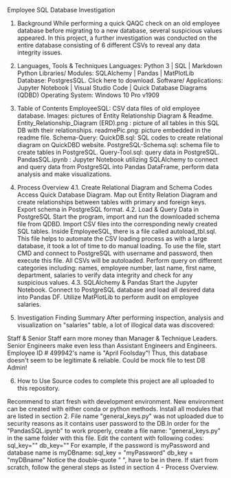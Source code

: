Employee SQL Database Investigation
1. Background
While performing a quick QAQC check on an old employee database before migrating to a new database, several suspicious values appeared. In this project, a further investigation was conducted on the entire database consisting of 6 different CSVs to reveal any data integrity issues.


2. Languages, Tools & Techniques
Languages:
Python 3 | SQL | Markdown
Python Libraries/ Modules:
SQLAlchemy | Pandas | MatPlotLib
Database:
PostgresSQL. Click here to download.
Software/ Applications:
Jupyter Notebook | Visual Studio Code | Quick Database Diagrams (QDBD)
Operating System:
Windows 10 Pro v1909
3. Table of Contents
EmployeeSQL: CSV data files of old employee database.
Images: pictures of Entity Relationship Diagram & Readme.
Entity_Relationship_Diagram (ERD).png : picture of all tables in this SQL DB with their relationships.
readmePic.png: picture embedded in the readme file.
Schema-Query:
QuickDB.sql: SQL codes to create relational diagram on QuickDBD website.
PostgreSQL-Schema.sql: schema file to create tables in PostgreSQL.
Query-Tool.sql: query data in PostgreSQL.
PandasSQL.ipynb : Jupyter Notebook utilizing SQLAlchemy to connect and query data from PostgreSQL into Pandas DataFrame, perform data analysis and make visualizations.
4. Process Overview
4.1. Create Relational Diagram and Schema Codes
Access Quick Database Diagram.
Map out Entity Relation Diagram and create relationships between tables with primary and foreign keys.
Export schema in PostgreSQL format.
4.2. Load & Query Data in PostgreSQL
Start the program, import and run the downloaded schema file from QDBD.
Import CSV files into the corresponding newly created SQL tables.
Inside EmployeeSQL, there is a file called autoload_tbl.sql. This file helps to automate the CSV loading process as with a large database, it took a lot of time to do manual loading.
To use the file, start CMD and connect to PostgreSQL with username and password, then execute this file. All CSVs will be autoloaded.
Perform query on different categories including: names, employee number, last name, first name, department, salaries to verify data integrity and check for any suspicious values.
4.3. SQLAlchemy & Pandas
Start the Jupyter Notebook.
Connect to PostgreSQL database and load all desired data into Pandas DF.
Utilize MatPlotLib to perform audit on employee salaries.
5. Investigation Finding Summary
After performing inspection, analysis and visualization on "salaries" table, a lot of illogical data was discovered:

Staff & Senior Staff earn more money than Manager & Technique Leaders.
Senior Engineers make even less than Assistant Engineers and Engineers.
Employee ID # 499942's name is "April Foolsday"!
Thus, this database doesn't seem to be legitimate & reliable. Could be mock file to test DB Admin!

6. How to Use
Source codes to complete this project are all uploaded to this repository.

Recommend to start fresh with development environment. New environment can be created with either conda or python methods.
Install all modules that are listed in section 2.
File name "general_keys.py" was not uploaded due to security reasons as it contains user password to the DB.In order for the "PandasSQL.ipynb" to work properly, create a file name: "general_keys.py" in the same folder with this file. Edit the content with following codes:
sql_key="<user-password>"
db_key="<dabase-name>"
For example, if the password is myPassword and database name is myDBname:
sql_key = "myPassword"
db_key = "myDBname"
Notice the double-quote " ", have to be in there.
If start from scratch, follow the general steps as listed in section 4 - Process Overview.
